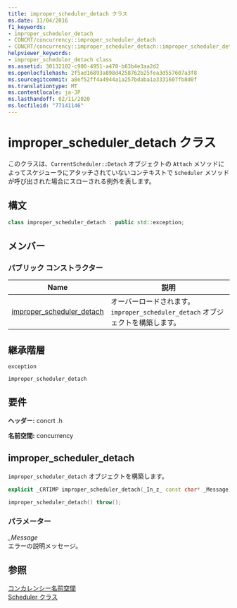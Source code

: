 ```yaml
---
title: improper_scheduler_detach クラス
ms.date: 11/04/2016
f1_keywords:
- improper_scheduler_detach
- CONCRT/concurrency::improper_scheduler_detach
- CONCRT/concurrency::improper_scheduler_detach::improper_scheduler_detach
helpviewer_keywords:
- improper_scheduler_detach class
ms.assetid: 30132102-c900-4951-a470-b63b4e3aa2d2
ms.openlocfilehash: 2f5ad16893a898d4258762b25fea3d557607a3f8
ms.sourcegitcommit: a8ef52ff4a4944a1a257bdaba1a3331607fb8d0f
ms.translationtype: MT
ms.contentlocale: ja-JP
ms.lasthandoff: 02/11/2020
ms.locfileid: "77141146"
---
```

# <a name="improper_scheduler_detach-class"></a>improper_scheduler_detach クラス

このクラスは、`CurrentScheduler::Detach` オブジェクトの `Attach` メソッドによってスケジューラにアタッチされていないコンテキストで `Scheduler` メソッドが呼び出された場合にスローされる例外を表します。

## <a name="syntax"></a>構文

```cpp
class improper_scheduler_detach : public std::exception;
```

## <a name="members"></a>メンバー

### <a name="public-constructors"></a>パブリック コンストラクター

|Name|説明|
|----------|-----------------|
|[improper_scheduler_detach](#ctor)|オーバーロードされます。 `improper_scheduler_detach` オブジェクトを構築します。|

## <a name="inheritance-hierarchy"></a>継承階層

`exception`

`improper_scheduler_detach`

## <a name="requirements"></a>要件

**ヘッダー:** concrt .h

**名前空間:** concurrency

## <a name="ctor"></a>improper_scheduler_detach

`improper_scheduler_detach` オブジェクトを構築します。

```cpp
explicit _CRTIMP improper_scheduler_detach(_In_z_ const char* _Message) throw();

improper_scheduler_detach() throw();
```

### <a name="parameters"></a>パラメーター

*_Message*<br/>
エラーの説明メッセージ。

## <a name="see-also"></a>参照

[コンカレンシー名前空間](concurrency-namespace.md)<br/>
[Scheduler クラス](scheduler-class.md)
